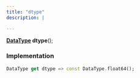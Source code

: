 ```yaml
---
title: "dtype"
description: |

---
```

<span class="dart-code"><strong>[DataType] dtype</strong>();</span>


### Implementation
```dart
DataType get dtype => const DataType.float64();
```

[DataType]: /reference/classes/datatype/